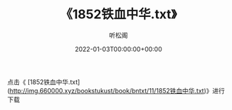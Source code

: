 ﻿---
title:  《1852铁血中华.txt》
date:   2022-01-03T00:00:00+00:00
author: 听松阁
layout: post
permalink: /1852铁血中华/
categories: 小说
tags: [小说]
---

点击《 [1852铁血中华.txt](<a href="http://img.660000.xyz/bookstukust/book/bntxt/11/1852" target=_blank>http://img.660000.xyz/bookstukust/book/bntxt/11/1852铁血中华.txt)》进行下载